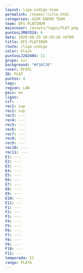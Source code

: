 ```yaml
---
layout: liga-indigo-team
permalink: /teams/:title.html
categories: GSUR ENERO TEAM
team: DFS PLATINUM
maincover: /assets/logos/PLAT.png
puntosLJMAYO24: 6
date: 2020-08-29 10:29:20 +0700
title: DFS PLATINUM
route: /liga-indigo
color: black
puntosLJ202404: 11
grupo: sur
background: "#F16C38"
cover: DFSPL
ID: PLAT
puntos: 4
tags: 
region: LAN
pais: mx
ligas: 
cxf: 
rec1: sup
rec2: sup
rec3: ---
rec4: ---
rec5: ---
rec6: ---
rec7: ---
rec8: ---
rec9: ---
rec10: ---
rec11: ---
E1: ---
E2: ---
E3: ---
E4: ---
E5: ---
E6: ---
E7: ---
E8: ---
E9: ---
E10: ---
E11: ---
F1: ---
F2: ---
F3: ---
F4: ---
F5: ---
F6: ---
F7: ---
F8: ---
F9: ---
F10: ---
F11: ---
temporada: SI
rango: PLATA
---
```

